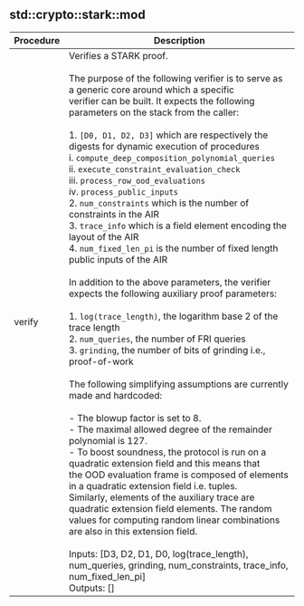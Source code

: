 
## std::crypto::stark::mod
| Procedure | Description |
| ----------- | ------------- |
| verify | Verifies a STARK proof.<br /><br />The purpose of the following verifier is to serve as a generic core around which a specific<br />verifier can be built. It expects the following parameters on the stack from the caller:<br /><br />1. `[D0, D1, D2, D3]` which are respectively the digests for dynamic execution of procedures<br />i. `compute_deep_composition_polynomial_queries`<br />ii. `execute_constraint_evaluation_check`<br />iii. `process_row_ood_evaluations`<br />iv. `process_public_inputs`<br />2. `num_constraints` which is the number of constraints in the AIR<br />3. `trace_info` which is a field element encoding the layout of the AIR<br />4. `num_fixed_len_pi` is the number of fixed length public inputs of the AIR<br /><br />In addition to the above parameters, the verifier expects the following auxiliary proof parameters:<br /><br />1. `log(trace_length)`, the logarithm base 2 of the trace length<br />2. `num_queries`, the number of FRI queries<br />3. `grinding`, the number of bits of grinding i.e., proof-of-work<br /><br />The following simplifying assumptions are currently made and hardcoded:<br /><br />- The blowup factor is set to 8.<br />- The maximal allowed degree of the remainder polynomial is 127.<br />- To boost soundness, the protocol is run on a quadratic extension field and this means that<br />the OOD evaluation frame is composed of elements in a quadratic extension field i.e. tuples.<br />Similarly, elements of the auxiliary trace are quadratic extension field elements. The random<br />values for computing random linear combinations are also in this extension field.<br /><br />Inputs:  [D3, D2, D1, D0, log(trace_length), num_queries, grinding, num_constraints, trace_info, num_fixed_len_pi]<br />Outputs: []<br /> |

